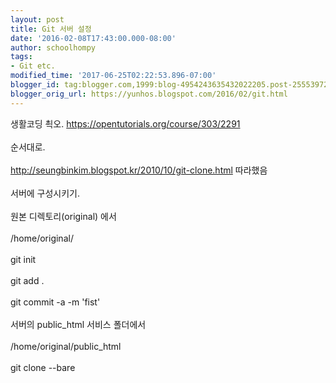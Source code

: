```yaml
---
layout: post
title: Git 서버 설정
date: '2016-02-08T17:43:00.000-08:00'
author: schoolhompy
tags:
- Git etc.
modified_time: '2017-06-25T02:22:53.896-07:00'
blogger_id: tag:blogger.com,1999:blog-4954243635432022205.post-2555397238094581753
blogger_orig_url: https://yunhos.blogspot.com/2016/02/git.html
---
```


생활코딩 쵝오. https://opentutorials.org/course/303/2291<br/><br/>순서대로.<br/><br/>http://seungbinkim.blogspot.kr/2010/10/git-clone.html 따라했음<br/><br/>서버에 구성시키기.<br/><br/>원본 디렉토리(original) 에서<br/><br/>/home/original/<br/><br/>git init<br/><br/>git add .<br/><br/>git commit -a -m 'fist'<br/><br/>서버의 public_html 서비스 폴더에서<br/><br/>/home/original/public_html<br/><br/>git clone --bare<br/><br/>&nbsp;